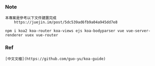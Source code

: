 ### Note 
	本專案是參考以下文件建置完成
		https://juejin.im/post/5dc539ad6fb9a04a945dd7e8
		
	npm i koa2 koa-router koa-views ejs koa-bodyparser vue vue-server-renderer vuex vue-router

### Ref
    [中文文檔](https://github.com/guo-yu/koa-guide)
